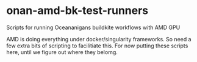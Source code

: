 # onan-amd-bk-test-runners
Scripts for running Oceananigans buildkite workflows with AMD GPU 

AMD is doing everything under docker/singularity frameworks. So need a few extra bits of scripting to facilitiate this. For now putting these scripts here, until we figure out where they belomg.
